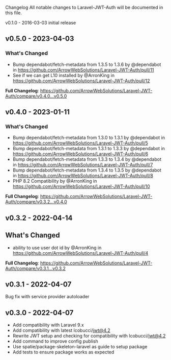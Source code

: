 Changelog
All notable changes to Laravel-JWT-Auth will be documented in this file.

v0.1.0 - 2016-03-03
initial release

## v0.5.0 - 2023-04-03

### What's Changed

- Bump dependabot/fetch-metadata from 1.3.5 to 1.3.6 by @dependabot in https://github.com/ArrowWebSolutions/Laravel-JWT-Auth/pull/11
- See if we can get L10 installed by @ArronKing in https://github.com/ArrowWebSolutions/Laravel-JWT-Auth/pull/12

**Full Changelog**: https://github.com/ArrowWebSolutions/Laravel-JWT-Auth/compare/v0.4.0...v0.5.0

## v0.4.0 - 2023-01-11

### What's Changed

- Bump dependabot/fetch-metadata from 1.3.0 to 1.3.1 by @dependabot in https://github.com/ArrowWebSolutions/Laravel-JWT-Auth/pull/5
- Bump dependabot/fetch-metadata from 1.3.1 to 1.3.3 by @dependabot in https://github.com/ArrowWebSolutions/Laravel-JWT-Auth/pull/6
- Bump dependabot/fetch-metadata from 1.3.3 to 1.3.4 by @dependabot in https://github.com/ArrowWebSolutions/Laravel-JWT-Auth/pull/7
- Bump dependabot/fetch-metadata from 1.3.4 to 1.3.5 by @dependabot in https://github.com/ArrowWebSolutions/Laravel-JWT-Auth/pull/8
- PHP 8.2 Compatibility by @ArronKing in https://github.com/ArrowWebSolutions/Laravel-JWT-Auth/pull/10

**Full Changelog**: https://github.com/ArrowWebSolutions/Laravel-JWT-Auth/compare/v0.3.2...v0.4.0

## v0.3.2 - 2022-04-14

## What's Changed

- ability to use user dot id by @ArronKing in https://github.com/ArrowWebSolutions/Laravel-JWT-Auth/pull/4

**Full Changelog**: https://github.com/ArrowWebSolutions/Laravel-JWT-Auth/compare/v0.3.1...v0.3.2

## v0.3.1 - 2022-04-07

Bug fix with service provider autoloader

## v0.3.0 - 2022-04-07

- Add compatibility with Laravel 9.x
- Add compatibility with latest lcobucci/jwt@4.2
- Rewrite JWT setup and checking for compatibility with lcobucci/jwt@4.2
- Add command to improve config publish
- Use spatie/package-skeleton-laravel as guide to setup package
- Add tests to ensure package works as expected
